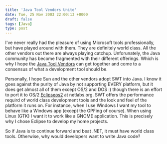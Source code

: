 ```yaml
---
title: 'Java Tool Vendors Unite'
date: Tue, 25 Nov 2003 22:00:13 +0000
draft: false
tags: [Java]
type: post
---
```


I've never really had the pleasure of using Microsoft tools professionally, but have played around with them. They are definitely world class. All the other vendors out there are always playing catchup. Unforunately, the Java community has become fragmented with their different offerings. Which is why I hope the [Java Tool Vendors](http://www.eweek.com/article2/0,4149,1395375,00.asp) can get together and come to a consensus of what a development tool should be.

Personally, I hope Sun and the other vendors adopt SWT into Java. I know it goes against the purity of Java by not supporting EVERY platform, but it does get almost all of them except OS/2 and DOS :) though there is an effort to port it to OS/2 [Eclipseos2](http://eclipseos2.netlabs.org/) at netlabs.org. SWT offers the performance requird of world class development tools and the look and feel of the platform it runs on. For instance, when I use Windows I want my tool to behave like a Windows app (except the GPFing of course). When using Linux (GTK) I want it to work like a GNOME application. This is precisely why I chose Eclipse to develop my home projects.

So if Java is to continue forward and beat .NET, it must have world class tools. Otherwise, why would developers want to write Java code?